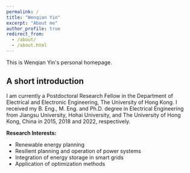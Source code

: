 ```yaml
---
permalink: /
title: "Wenqian Yin"
excerpt: "About me"
author_profile: true
redirect_from: 
  - /about/
  - /about.html
---
```


This is Wenqian Yin's personal homepage. 

## A short introduction
I am currently a Postdoctoral Research Fellow in the Department of Electrical and Electronic Engineering, The University of Hong Kong. I received my B. Eng., M. Eng. and Ph.D. degree in Electrical Engineering from Jiangsu University, Hohai University, and The University of Hong Kong, China in 2015, 2018 and 2022, respectively.

<b>Research Interests:</b>
* Renewable energy planning
* Resilient planning and operation of power systems
* Integration of energy storage in smart grids
* Application of optimization methods
